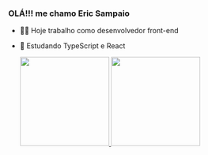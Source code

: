 ### OLÁ!!! me chamo Eric Sampaio



- 🧑‍💻 Hoje trabalho como desenvolvedor front-end
- 🎒 Estudando TypeScript e React



  <div>
    <a href='https://github.com/Eric-smp'>
      
    <img height="180em" src="https://github-readme-stats.vercel.app/api?username=anuraghazra&show_icons=true&theme=radical"> 
    <img height="180em" src="https://github-readme-stats.vercel.app/api/top-langs/?username=anuraghazra&layout=compact&theme=radical">
   
  </div>


